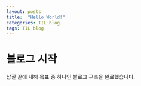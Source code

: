 ```yaml
---
layout: posts
title:  "Hello World!"
categories: TIL blog
tags: TIL blog
---
```


# 블로그 시작
삽질 끝에 새해 목표 중 하나인 블로그 구축을 완료했습니다.




